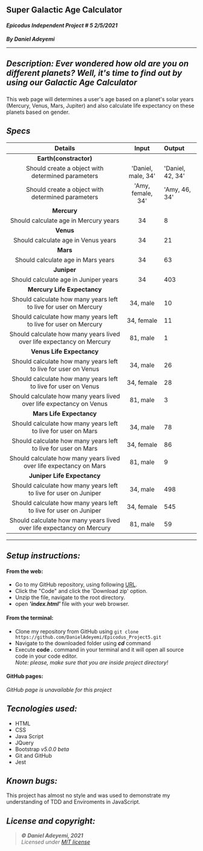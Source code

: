 ## Super Galactic Age Calculator
#### *Epicodus Independent Project # 5  2/5/2021*
***By Daniel Adeyemi***
___

## *Description: Ever wondered how old are you on different planets? Well, it's time to find out by using our Galactic Age Calculator*
### 
This web page will determines a user's age based on a planet's solar years (Mercury, Venus, Mars, Jupiter) and also calculate life expectancy on these planets based on gender.

## *Specs*
    
|  Details| Input  | Output  |  
|:---:|:---:|:---|
|   **Earth(constractor)** | 
|  Should create a object with determined parameters |'Daniel, male, 34'  | 'Daniel, 42, 34' | 
|  Should create a object with determined parameters |'Amy, female, 34'  | 'Amy, 46, 34' | 
|   **Mercury** | 
|  Should calculate age in Mercury years | 34 | 8 | 
|   **Venus** | 
|  Should calculate age in Venus years | 34 | 21 | 
|   **Mars** | 
|  Should calculate age in Mars years | 34 | 63 | 
|   **Juniper** | 
|  Should calculate age in Juniper years | 34 | 403 | 
|  **Mercury Life Expectancy** | 
|  Should calculate how many years left to live for user on Mercury  | 34, male | 10 | 
|  Should calculate how many years left to live for user on Mercury  | 34, female | 11 | 
|  Should calculate how many years lived over life expectancy on Mercury  | 81, male | 1 | 
|  **Venus Life Expectancy** | 
|  Should calculate how many years left to live for user on Venus  | 34, male | 26 | 
|  Should calculate how many years left to live for user on Venus  | 34, female | 28 | 
|  Should calculate how many years lived over life expectancy on Venus | 81, male | 3 | 
|  **Mars Life Expectancy** | 
|  Should calculate how many years left to live for user on Mars  | 34, male | 78 | 
|  Should calculate how many years left to live for user on Mars  | 34, female | 86 | 
|  Should calculate how many years lived over life expectancy on Mars  | 81, male | 9 | 
|  **Juniper Life Expectancy** | 
|  Should calculate how many years left to live for user on Juniper  | 34, male | 498 |
|  Should calculate how many years left to live for user on Juniper  | 34, female | 545 |  
|  Should calculate how many years lived over life expectancy on Mercury  | 81, male | 59 | 

***
## *Setup instructions:*
#### From the web:
* Go to my GitHub repository, using following [URL](https://github.com/DanielAdeyemi/Epicodus_Project5.git).
* Click the "Code" and click the 'Download zip' option.
* Unzip the file, navigate to the root directory.
* open ***'index.html'*** file with your web browser.
#### From the terminal: 
* Clone my repository from GitHub using `git clone https://github.com/DanielAdeyemi/Epicodus_Project5.git`
* Navigate to the downloaded folder using ***cd*** command
* Execute **code .** command in your terminal and it will open all source code in your code editor.    
*Note: please, make sure that you are inside project directory!*
#### GitHub pages:
*GitHub page is unavailable for this project*

## *Tecnologies used:*
* HTML
* CSS
* Java Script
* JQuery
* Bootstrap *v5.0.0 beta*
* Git and GitHub
 * Jest

## *Known bugs:*
This project has almost no style and was used to demonstrate my understanding of TDD and Enviroments in JavaScript.

## *License and copyright:*

> ***© Daniel Adeyemi, 2021***   
> *Licensed under [MIT license](https://mit-license.org/)*